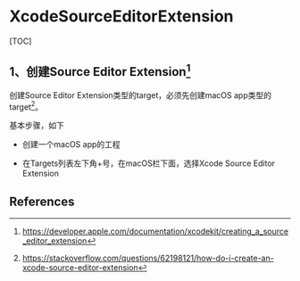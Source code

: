 # XcodeSourceEditorExtension

[TOC]

## 1、创建Source Editor Extension[^1]

创建Source Editor Extension类型的target，必须先创建macOS app类型的target[^2]。

基本步骤，如下

* 创建一个macOS app的工程

* 在Targets列表左下角+号，在macOS栏下面，选择Xcode Source Editor Extension











## References

[^1]:https://developer.apple.com/documentation/xcodekit/creating_a_source_editor_extension
[^2]:https://stackoverflow.com/questions/62198121/how-do-i-create-an-xcode-source-editor-extension



